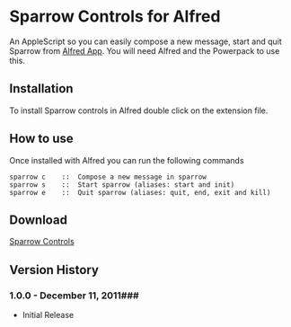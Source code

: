 Sparrow Controls for Alfred
============

An AppleScript so you can easily compose a new message, start and quit Sparrow from [Alfred App](http://alfredapp.com/). You will need Alfred and the Powerpack to use this.

Installation
----------------

To install Sparrow controls in Alfred double click on the extension file.

How to use
----------------

Once installed with Alfred you can run the following commands

    sparrow c    ::  Compose a new message in sparrow
    sparrow s    ::  Start sparrow (aliases: start and init)
    sparrow e    ::  Quit sparrow (aliases: quit, end, exit and kill)


Download
----------------
[Sparrow Controls](https://github.com/phpfunk/alfred-sparrow-controls/downloads)


## Version History ##
### 1.0.0 - December 11, 2011###

- Initial Release

